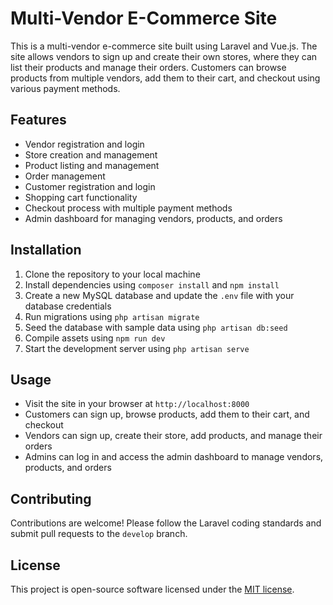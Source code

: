 # Multi-Vendor E-Commerce Site

This is a multi-vendor e-commerce site built using Laravel and Vue.js. The site allows vendors to sign up and create their own stores, where they can list their products and manage their orders. Customers can browse products from multiple vendors, add them to their cart, and checkout using various payment methods.

## Features

-   Vendor registration and login
-   Store creation and management
-   Product listing and management
-   Order management
-   Customer registration and login
-   Shopping cart functionality
-   Checkout process with multiple payment methods
-   Admin dashboard for managing vendors, products, and orders

## Installation

1. Clone the repository to your local machine
2. Install dependencies using `composer install` and `npm install`
3. Create a new MySQL database and update the `.env` file with your database credentials
4. Run migrations using `php artisan migrate`
5. Seed the database with sample data using `php artisan db:seed`
6. Compile assets using `npm run dev`
7. Start the development server using `php artisan serve`

## Usage

-   Visit the site in your browser at `http://localhost:8000`
-   Customers can sign up, browse products, add them to their cart, and checkout
-   Vendors can sign up, create their store, add products, and manage their orders
-   Admins can log in and access the admin dashboard to manage vendors, products, and orders

## Contributing

Contributions are welcome! Please follow the Laravel coding standards and submit pull requests to the `develop` branch.

## License

This project is open-source software licensed under the [MIT license](https://opensource.org/licenses/MIT).
